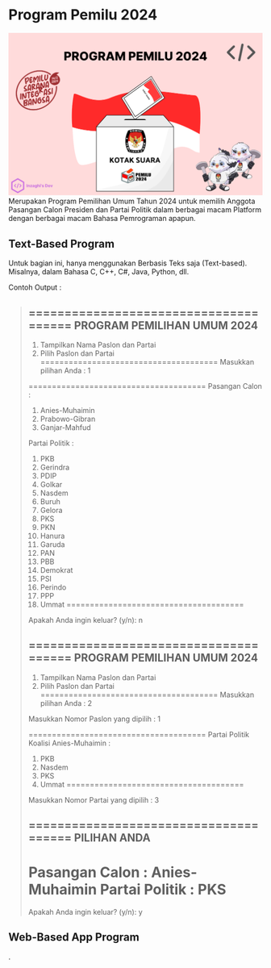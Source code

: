 # Program Pemilu 2024
![Program Pemilu 2024](/images/program-pemilu-2024.png)
Merupakan Program Pemilihan Umum Tahun 2024 untuk memilih Anggota Pasangan Calon Presiden dan Partai Politik dalam berbagai macam Platform dengan berbagai macam Bahasa Pemrograman apapun.

## Text-Based Program
Untuk bagian ini, hanya menggunakan Berbasis Teks saja (Text-based). Misalnya, dalam Bahasa C, C++, C#, Java, Python, dll.

Contoh Output :
>
>======================================
>     PROGRAM PEMILIHAN UMUM 2024     
>--------------------------------------
>1. Tampilkan Nama Paslon dan Partai
>2. Pilih Paslon dan Partai
>======================================
>Masukkan pilihan Anda :  1
>
>======================================
>Pasangan Calon :
>1. Anies-Muhaimin
>2. Prabowo-Gibran
>3. Ganjar-Mahfud
>
>Partai Politik :
>1. PKB
>2. Gerindra
>3. PDIP
>4. Golkar
>5. Nasdem
>6. Buruh
>7. Gelora
>8. PKS
>9. PKN
>10. Hanura
>11. Garuda
>12. PAN
>13. PBB
>14. Demokrat
>15. PSI
>16. Perindo
>17. PPP
>18. Ummat
>======================================
>
>Apakah Anda ingin keluar? (y/n): n
>
>======================================
>     PROGRAM PEMILIHAN UMUM 2024     
>--------------------------------------
>1. Tampilkan Nama Paslon dan Partai
>2. Pilih Paslon dan Partai
>======================================
>Masukkan pilihan Anda :  2
>
>Masukkan Nomor Paslon yang dipilih :  1
>
>======================================
>Partai Politik Koalisi Anies-Muhaimin :
>1. PKB
>2. Nasdem
>3. PKS
>4. Ummat
>======================================
>
>Masukkan Nomor Partai yang dipilih :  3
>
>======================================
>             PILIHAN ANDA             
>--------------------------------------
>Pasangan Calon : Anies-Muhaimin
>Partai Politik : PKS
>======================================
>
>Apakah Anda ingin keluar? (y/n): y

## Web-Based App Program
.
